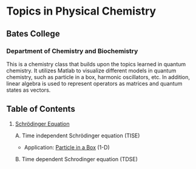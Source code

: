 # Topics in Physical Chemistry

## Bates College

### Department of Chemistry and Biochemistry
This is a chemistry class that builds upon the topics learned in quantum chemistry. It utilizes Matlab to visualize different models in quantum chemistry, such as particle in a box, harmonic oscillators, etc. In addition, linear algebra is used to represent operators as matrices and quantum states as vectors.

## Table of Contents
1. [Schrödinger Equation](Schrödinger.md)


    A. Time independent Schrödinger equation (TISE)
    
     - Application: [Particle in a Box](PIB.md) (1-D)
            
    B. Time dependent Schrodinger equation (TDSE)
